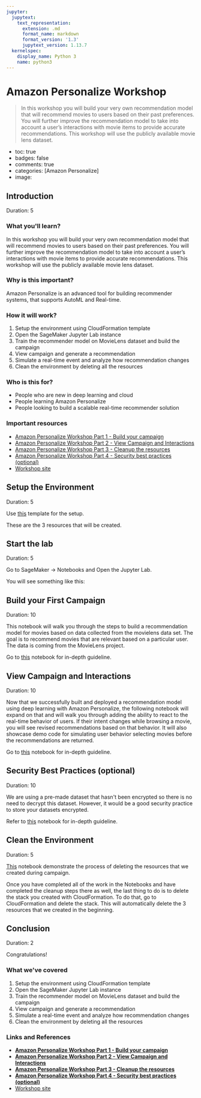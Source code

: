 ```yaml
---
jupyter:
  jupytext:
    text_representation:
      extension: .md
      format_name: markdown
      format_version: '1.3'
      jupytext_version: 1.13.7
  kernelspec:
    display_name: Python 3
    name: python3
---
```


<!-- #region id="V9SYHOEILWHU" -->
# Amazon Personalize Workshop
> In this workshop you will build your very own recommendation model that will recommend movies to users based on their past preferences. You will further improve the recommendation model to take into account a user’s interactions with movie items to provide accurate recommendations. This workshop will use the publicly available movie lens dataset.

- toc: true
- badges: false
- comments: true
- categories: [Amazon Personalize]
- image:
<!-- #endregion -->

<!-- #region id="xF923om8QnAs" -->
## Introduction

Duration: 5

### What you'll learn?

In this workshop you will build your very own recommendation model that will recommend movies to users based on their past preferences. You will further improve the recommendation model to take into account a user’s interactions with movie items to provide accurate recommendations. This workshop will use the publicly available movie lens dataset.

### Why is this important?

Amazon Personalize is an advanced tool for building recommender systems, that supports AutoML and Real-time.

### How it will work?

1. Setup the environment using CloudFormation template
2. Open the SageMaker Jupyter Lab instance
3. Train the recommender model on MovieLens dataset and build the campaign
4. View campaign and generate a recommendation
5. Simulate a real-time event and analyze how recommendation changes
6. Clean the environment by deleting all the resources

### Who is this for?

- People who are new in deep learning and cloud
- People learning Amazon Personalize
- People looking to build a scalable real-time recommender solution

### Important resources

- [Amazon Personalize Workshop Part 1 - Build your campaign](https://nb.recohut.com/amazonpersonalize/movie/2021/06/20/amazon-personalize-workshop-part-1.html)
- [Amazon Personalize Workshop Part 2 - View Campaign and Interactions](https://nb.recohut.com/amazonpersonalize/movie/realtime/2021/06/20/amazon-personalize-workshop-part-2.html)
- [Amazon Personalize Workshop Part 3 - Cleanup the resources](https://nb.recohut.com/amazonpersonalize/movie/2021/06/20/amazon-personalize-workshop-part-3.html)
- [Amazon Personalize Workshop Part 4 - Security best practices (optional)](https://nb.recohut.com/amazonpersonalize/movie/security/privacy/2021/06/20/amazon-personalize-workshop-part-4.html)
- [Workshop site](https://www.sagemakerworkshop.com/personalize/)

<!---------------------------->

## Setup the Environment

Duration: 5

Use [this](https://console.aws.amazon.com/cloudformation/home?region=us-east-1#/stacks/create/template?stackName=PersonalizeDemo&templateURL=https://chriskingpartnershare.s3.amazonaws.com/PersonalizeDemo.yaml) template for the setup.

These are the 3 resources that will be created.
<!-- #endregion -->

<!-- #region id="mrl8SnGjRAWw" -->
<!-- #endregion -->

<!-- #region id="x0Vp5XwpQv2C" -->
## Start the lab

Duration: 5

Go to SageMaker → Notebooks and Open the Jupyter Lab.

You will see something like this:

<!-- #endregion -->

<!-- #region id="yAD12iWZRCCt" -->
<!-- #endregion -->

<!-- #region id="iEbQ_PstQQLH" -->
## Build your First Campaign

Duration: 10

This notebook will walk you through the steps to build a recommendation model for movies based on data collected from the movielens data set. The goal is to recommend movies that are relevant based on a particular user. The data is coming from the MovieLens project.

Go to [this](https://nb.recohut.com/amazonpersonalize/movie/2021/06/20/amazon-personalize-workshop-part-1.html) notebook for in-depth guideline.

<!---------------------------->

## View Campaign and Interactions

Duration: 10

Now that we successfully built and deployed a recommendation model using deep learning with Amazon Personalize, the following notebook will expand on that and will walk you through adding the ability to react to the real-time behavior of users. If their intent changes while browsing a movie, you will see revised recommendations based on that behavior. It will also showcase demo code for simulating user behavior selecting movies before the recommendations are returned.

Go to [this](https://nb.recohut.com/amazonpersonalize/movie/realtime/2021/06/20/amazon-personalize-workshop-part-2.html) notebook for in-depth guideline.

<!---------------------------->

## Security Best Practices (optional)

Duration: 10

We are using a pre-made dataset that hasn't been encrypted so there is no need to decrypt this dataset. However, it would be a good security practice to store your datasets encrypted.

Refer to [this](https://nb.recohut.com/amazonpersonalize/movie/security/privacy/2021/06/20/amazon-personalize-workshop-part-4.html) notebook for in-depth guideline.

<!---------------------------->

## Clean the Environment

Duration: 5

[This](https://nb.recohut.com/amazonpersonalize/movie/2021/06/20/amazon-personalize-workshop-part-3.html) notebook demonstrate the process of deleting the resources that we created during campaign.

Once you have completed all of the work in the Notebooks and have completed the cleanup steps there as well, the last thing to do is to delete the stack you created with CloudFormation. To do that, go to CloudFormation and delete the stack. This will automatically delete the 3 resources that we created in the beginning.

<!---------------------------->

## Conclusion

Duration: 2

Congratulations!

### What we've covered

1. Setup the environment using CloudFormation template
2. Open the SageMaker Jupyter Lab instance
3. Train the recommender model on MovieLens dataset and build the campaign
4. View campaign and generate a recommendation
5. Simulate a real-time event and analyze how recommendation changes
6. Clean the environment by deleting all the resources

### Links and References

- [**Amazon Personalize Workshop Part 1 - Build your campaign**](https://nb.recohut.com/amazonpersonalize/movie/2021/06/20/amazon-personalize-workshop-part-1.html)
- **[Amazon Personalize Workshop Part 2 - View Campaign and Interactions](https://nb.recohut.com/amazonpersonalize/movie/realtime/2021/06/20/amazon-personalize-workshop-part-2.html)**
- **[Amazon Personalize Workshop Part 3 - Cleanup the resources](https://nb.recohut.com/amazonpersonalize/movie/2021/06/20/amazon-personalize-workshop-part-3.html)**
- **[Amazon Personalize Workshop Part 4 - Security best practices (optional)](https://nb.recohut.com/amazonpersonalize/movie/security/privacy/2021/06/20/amazon-personalize-workshop-part-4.html)**
- [Workshop site](https://www.sagemakerworkshop.com/personalize/)
<!-- #endregion -->
